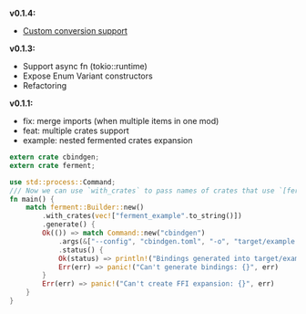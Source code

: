 **v0.1.4:**
- [Custom conversion support](https://github.com/pankcuf/ferment/blob/main/ferment-example/src/asyn/query.rs#L1-L26)

**v0.1.3:**
- Support async fn (tokio::runtime)
- Expose Enum Variant constructors
- Refactoring

**v0.1.1:**

- fix: merge imports (when multiple items in one mod)
- feat: multiple crates support
- example: nested fermented crates expansion
```rust
extern crate cbindgen;
extern crate ferment;

use std::process::Command;
/// Now we can use `with_crates` to pass names of crates that use `[ferment::export]`
fn main() {
    match ferment::Builder::new()
        .with_crates(vec!["ferment_example".to_string()])
        .generate() {
        Ok(()) => match Command::new("cbindgen")
            .args(&["--config", "cbindgen.toml", "-o", "target/example.h"])
            .status() {
            Ok(status) => println!("Bindings generated into target/example.h with status: {}", status),
            Err(err) => panic!("Can't generate bindings: {}", err)
        }
        Err(err) => panic!("Can't create FFI expansion: {}", err)
    }
}
```